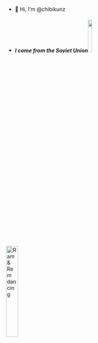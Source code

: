 - 👋 Hi, I’m @chibikunz
- ##### I come from the Soviet Union<img src="https://static.wikitide.net/polandballwiki/thumb/3/35/SovietUnionballDelirium.png/640px-SovietUnionballDelirium.png"  width="15%" />


<img src="https://github.com/kiraio-moe/kiraio-moe/assets/58289710/29d9eb9e-75cc-410e-a60f-b8378760b6f0" alt="Ram & Rem dancing" title="It's Ram & Rem dancing, baby~" width="25%" />
